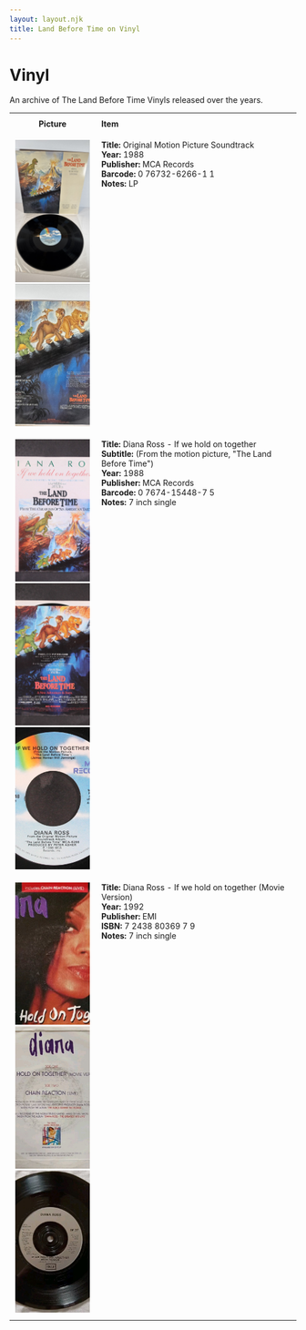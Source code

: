 ```yaml
---
layout: layout.njk
title: Land Before Time on Vinyl
---
```


# Vinyl


An archive of The Land Before Time Vinyls released over the years.

<div class="table-wrapper">
  <div class="responsive-row">
<table>
  <tr>
    <th style="width:20%; vertical-align:top; padding:10px;">
      <strong>Picture</strong>
    </th>
    <th style="text-align: left; padding:10px;">
      <strong>Item</strong>
    </th>
  </tr>


<tr>
    <td style="width:30%; text-align: center; vertical-align:top; padding:10px;">
      <a href="/images//media/vinyl/OSTVinyl.jpg" data-lightbox="books" data-title="Original Motion Picture Soundtrack">
        <div class="img-box">
          <img loading="lazy" src="/images//media/vinyl/OSTVinyl.jpg" alt="Original Motion Picture Soundtrack" style="height:250px; object-fit:cover;" />
        </div>
      </a>
      <a href="/images//media/vinyl/OSTVinyl-back.jpg" data-lightbox="books" data-title="Original Motion Picture Soundtrack">
        <div class="img-box">
          <img loading="lazy" src="/images//media/vinyl/OSTVinyl-back.jpg" alt="Original Motion Picture Soundtrack" style="height:250px; object-fit:cover;" />
        </div>
      </a>
    </td>
    <td style="vertical-align:top; padding:10px;">
      <strong>Title:</strong> Original Motion Picture Soundtrack<br/>
      <strong>Year:</strong> 1988<br/>
      <strong>Publisher:</strong> MCA Records<br/>
      <strong>Barcode:</strong> 0 76732-6266-1 1<br/>
      <strong>Notes:</strong> LP<br/>
    </td>
  </tr>

  <tr>
    <td style="width:30%; text-align: center; vertical-align:top; padding:10px;">
      <a href="/images/media/vinyl/7inchdianaross.jpg" data-lightbox="books" data-title="Diana Ross - If we hold on together">
        <div class="img-box">
          <img loading="lazy" src="/images/media/vinyl/7inchdianaross.jpg" alt="Diana Ross - If we hold on together" style="height:250px; object-fit:cover;" />
        </div>
      </a>
      <a href="/images/media/vinyl/7inchdianaross-back.jpg" data-lightbox="books" data-title="Diana Ross - If we hold on together">
        <div class="img-box">
          <img loading="lazy" src="/images/media/vinyl/7inchdianaross-back.jpg" alt="Diana Ross - If we hold on together" style="height:250px; object-fit:cover;" />
        </div>
      </a>
      <a href="/images/media/vinyl/7inchdianaross-disc.jpg" data-lightbox="books" data-title="Diana Ross - If we hold on together">
        <div class="img-box">
          <img loading="lazy" src="/images/media/vinyl/7inchdianaross-disc.jpg" alt="Diana Ross - If we hold on together" style="height:250px; object-fit:cover;" />
        </div>
      </a>
    </td>
    <td style="vertical-align:top; padding:10px;">
      <strong>Title:</strong> Diana Ross - If we hold on together<br/>
      <strong>Subtitle:</strong> (From the motion picture, "The Land Before Time")<br/>
      <strong>Year:</strong> 1988<br/>
      <strong>Publisher:</strong> MCA Records<br/>
      <strong>Barcode:</strong> 0 7674-15448-7 5<br/>
      <strong>Notes:</strong> 7 inch single<br/>
    </td>
  </tr>

<tr>
    <td style="width:30%; text-align: center; vertical-align:top; padding:10px;">
      <a href="/images/media/vinyl/ifweholdontogether1992.jpg" data-lightbox="books" data-title="Diana Ross - If we hold on together (Movie Version)">
        <div class="img-box">
          <img loading="lazy" src="/images/media/vinyl/ifweholdontogether1992.jpg" alt="Diana Ross - If we hold on together (Movie Version)" style="height:250px; object-fit:cover;" />
        </div>
      </a>
      <a href="/images/media/vinyl/ifweholdontogether1992-back.jpg" data-lightbox="books" data-title="Diana Ross - If we hold on together (Movie Version)">
        <div class="img-box">
          <img loading="lazy" src="/images/media/vinyl/ifweholdontogether1992-back.jpg" alt="Diana Ross - If we hold on together (Movie Version)" style="height:250px; object-fit:cover;" />
        </div>
      </a>
      <a href="/images/media/vinyl/ifweholdontogether1992-disc.jpg" data-lightbox="books" data-title="Diana Ross - If we hold on together (Movie Version)">
        <div class="img-box">
          <img loading="lazy" src="/images/media/vinyl/ifweholdontogether1992-disc.jpg" alt="Diana Ross - If we hold on together (Movie Version)" style="height:250px; object-fit:cover;" />
        </div>
      </a>
    </td>
    <td style="vertical-align:top; padding:10px;">
      <strong>Title:</strong> Diana Ross - If we hold on together (Movie Version)<br/>
      <strong>Year:</strong> 1992<br/>
      <strong>Publisher:</strong> EMI<br/>
      <strong>ISBN:</strong> 7 2438 80369 7 9<br/>
      <strong>Notes:</strong> 7 inch single<br/>
    </td>
  </tr>


</table>
</div>
</div>